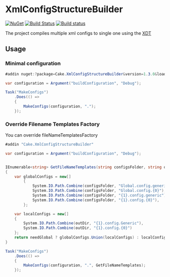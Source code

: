 # XmlConfigStructureBuilder

[![NuGet](https://img.shields.io/nuget/v/Cake.XmlConfigStructureBuilder.svg)](https://www.nuget.org/packages/Cake.XmlConfigStructureBuilder) [![Build Status](https://travis-ci.org/graph-uk/Cake.XmlConfigStructureBuilder.svg?branch=master)](https://travis-ci.org/graph-uk/Cake.XmlConfigStructureBuilder) [![Build status](https://ci.appveyor.com/api/projects/status/qjqkajldidiwyjdm?svg=true)](https://ci.appveyor.com/project/jincod/cake-xmlconfigstructurebuilder)

The project compiles multiple xml configs to single one using the [XDT](https://www.nuget.org/packages/Microsoft.Web.Xdt/)

## Usage

### Minimal configuration

```csharp
#addin nuget:?package=Cake.XmlConfigStructureBuilder&version=1.3.0&loaddependencies=true

var configuration = Argument("buildConfiguration", "Debug");

Task("MakeConfigs")
	.Does(() =>
	{
		MakeConfigs(configuration, ".");
	});
```

### Override Filename Templates Factory

You can override fileNameTemplatesFactory 

```csharp
#addin "Cake.XmlConfigStructureBuilder"

var configuration = Argument("buildConfiguration", "Debug");


IEnumerable<string> GetFileNameTemplates(string configsFolder, string outDir, bool needGlobal)
{
	var globalConfigs = new[]
		{
			System.IO.Path.Combine(configsFolder, "Global.config.generic"),
			System.IO.Path.Combine(configsFolder, "Global.config.{0}"),
			System.IO.Path.Combine(configsFolder, "{1}.config.generic"),
			System.IO.Path.Combine(configsFolder, "{1}.config.{0}"),
		};

	var localConfigs = new[]
	{
		System.IO.Path.Combine(outDir, "{1}.config.Generic"),
		System.IO.Path.Combine(outDir, "{1}.config.{0}")
	};
	return needGlobal ? globalConfigs.Union(localConfigs) : localConfigs;
}

Task("MakeConfigs")
	.Does(() =>
	{
		MakeConfigs(configuration, ".", GetFileNameTemplates);
	});
```
